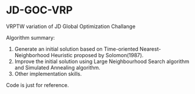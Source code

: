 # JD-GOC-VRP
VRPTW variation of JD Global Optimization Challange


Algorithm summary:
1. Generate an initial solution based on Time-oriented Nearest-Neighborhood Heuristic proposed by Solomon(1987).
2. Improve the initial solution using Large Neighbourhood Search algorithm and Simulated Annealing algorithm.
3. Other implementation skills.


Code is just for reference.
